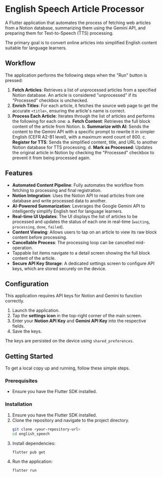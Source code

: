 # English Speech Article Processor

A Flutter application that automates the process of fetching web articles from a Notion database, summarizing them using the Gemini API, and preparing them for Text-to-Speech (TTS) processing.

The primary goal is to convert online articles into simplified English content suitable for language learners.

## Workflow

The application performs the following steps when the "Run" button is pressed:

1.  **Fetch Articles**: Retrieves a list of unprocessed articles from a specified Notion database. An article is considered "unprocessed" if its "Processed" checkbox is unchecked.
2.  **Enrich Titles**: For each article, it fetches the source web page to get the accurate `<title>`, ensuring the article's name is correct.
3.  **Process Each Article**: Iterates through the list of articles and performs the following for each one:
    a. **Fetch Content**: Retrieves the full block content of the article from Notion.
    b. **Summarize with AI**: Sends the content to the Gemini API with a specific prompt to rewrite it in simpler English (CEFR A2-B1 level), with a maximum word count of 800.
    c. **Register for TTS**: Sends the simplified content, title, and URL to another Notion database for TTS processing.
    d. **Mark as Processed**: Updates the original article in Notion by checking the "Processed" checkbox to prevent it from being processed again.

## Features

- **Automated Content Pipeline**: Fully automates the workflow from fetching to processing and final registration.
- **Notion Integration**: Uses the Notion API to read articles from one database and write processed data to another.
- **AI-Powered Summarization**: Leverages the Google Gemini API to intelligently simplify English text for language learners.
- **Real-time UI Updates**: The UI displays the list of articles to be processed and updates the status of each one in real-time (`waiting`, `processing`, `done`, `failed`).
- **Content Viewing**: Allows users to tap on an article to view its raw block content before processing.
- **Cancellable Process**: The processing loop can be cancelled mid-operation.
- Tappable list items navigate to a detail screen showing the full block content of the article.
- **Secure API Key Storage**: A dedicated settings screen to configure API keys, which are stored securely on the device.

## Configuration

This application requires API keys for Notion and Gemini to function correctly.

1.  Launch the application.
2.  Tap the **settings icon** in the top-right corner of the main screen.
3.  Enter your **Notion API Key** and **Gemini API Key** into the respective fields.
4.  Save the keys.

The keys are persisted on the device using `shared_preferences`.

## Getting Started

To get a local copy up and running, follow these simple steps.

### Prerequisites

- Ensure you have the Flutter SDK installed.

### Installation

1.  Ensure you have the Flutter SDK installed.
2.  Clone the repository and navigate to the project directory.
    ```sh
    git clone <your-repository-url>
    cd english_speech
    ```
3.  Install dependencies:
    ```sh
    flutter pub get
    ```
4.  Run the application:
    ```sh
    flutter run
    ```
